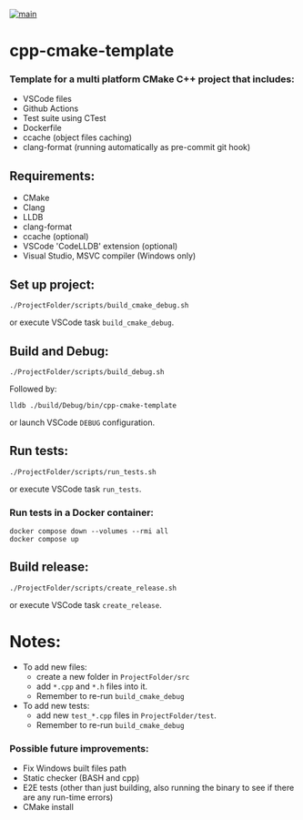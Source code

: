 [![main](https://github.com/mortinger91/cpp-cmake-template/actions/workflows/main.yml/badge.svg?branch=master)](https://github.com/mortinger91/cpp-cmake-template/actions/workflows/main.yml)

# cpp-cmake-template

### Template for a multi platform CMake C++ project that includes:

- VSCode files
- Github Actions
- Test suite using CTest
- Dockerfile
- ccache (object files caching)
- clang-format (running automatically as pre-commit git hook)

Requirements:
--------------
- CMake
- Clang
- LLDB
- clang-format
- ccache (optional)
- VSCode 'CodeLLDB' extension (optional)
- Visual Studio, MSVC compiler (Windows only)

Set up project:
--------------
    ./ProjectFolder/scripts/build_cmake_debug.sh

or execute VSCode task `build_cmake_debug`.

Build and Debug:
----------------
    ./ProjectFolder/scripts/build_debug.sh

Followed by:

    lldb ./build/Debug/bin/cpp-cmake-template

or launch VSCode `DEBUG` configuration.

Run tests:
----------
    ./ProjectFolder/scripts/run_tests.sh

or execute VSCode task `run_tests`.

### Run tests in a Docker container:

    docker compose down --volumes --rmi all
    docker compose up

Build release:
--------------
    ./ProjectFolder/scripts/create_release.sh

or execute VSCode task ```create_release```.

Notes:
=======

- To add new files: 
    - create a new folder in ```ProjectFolder/src```  
    - add ```*.cpp``` and ```*.h``` files into it.
    - Remember to re-run ```build_cmake_debug```
- To add new tests: 
    - add new ```test_*.cpp``` files in ```ProjectFolder/test```.  
    - Remember to re-run ```build_cmake_debug```

### Possible future improvements:

- Fix Windows built files path
- Static checker (BASH and cpp)
- E2E tests (other than just building, also running the binary to see if there are any run-time errors)
- CMake install
